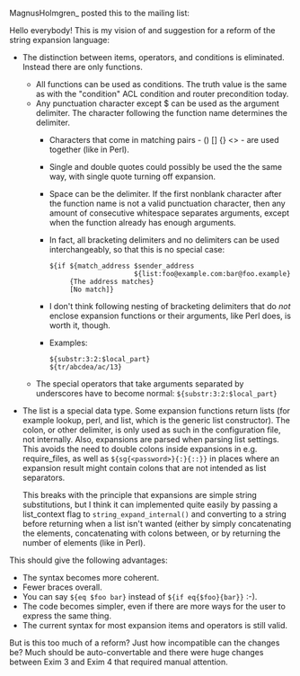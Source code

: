 MagnusHolmgren\_ posted this to the mailing list:

Hello everybody! This is my vision of and suggestion for a reform of the
string expansion language:
-   The distinction between items, operators, and conditions is
    eliminated. Instead there are only functions.
    -   All functions can be used as conditions. The truth value is the
        same as with the "condition" ACL condition and router
        precondition today.
    -   Any punctuation character except \$ can be used as the argument
        delimiter. The character following the function name determines
        the delimiter.
        -   Characters that come in matching pairs - () [] {} \<\> - are
            used together (like in Perl).
        -   Single and double quotes could possibly be used the the same
            way, with single quote turning off expansion.
        -   Space can be the delimiter. If the first nonblank character
            after the function name is not a valid punctuation
            character, then any amount of consecutive whitespace
            separates arguments, except when the function already has
            enough arguments.
        -   In fact, all bracketing delimiters and no delimiters can be
            used interchangeably, so that this is no special case:

                ${if ${match_address $sender_address
                                     ${list:foo@example.com:bar@foo.example}
                     {The address matches}
                     [No match]}
        -   I don't think following nesting of bracketing delimiters
            that do *not* enclose expansion functions or their
            arguments, like Perl does, is worth it, though.
        -   Examples:

                ${substr:3:2:$local_part}
                ${tr/abcdea/ac/13}
    -   The special operators that take arguments separated by
        underscores have to become normal: `${substr:3:2:$local_part}`
-   The list is a special data type. Some expansion functions return
    lists (for example lookup, perl, and list, which is the generic list
    constructor). The colon, or other delimiter, is only used as such in
    the configuration file, not internally. Also, expansions are parsed
    when parsing list settings. This avoids the need to double colons
    inside expansions in e.g. require\_files, as well as
    `${sg{<password>}{:}{::}}` in places where an expansion result might
    contain colons that are not intended as list separators.

    This breaks with the principle that expansions are simple string
    substitutions, but I think it can implemented quite easily by
    passing a list\_context flag to `string_expand_internal()` and
    converting to a string before returning when a list isn't wanted
    (either by simply concatenating the elements, concatenating with
    colons between, or by returning the number of elements (like in
    Perl).

This should give the following advantages:
-   The syntax becomes more coherent.
-   Fewer braces overall.
-   You can say `${eq $foo bar}` instead of `${if eq{$foo}{bar}}` :-).
-   The code becomes simpler, even if there are more ways for the user
    to express the same thing.
-   The current syntax for most expansion items and operators is still
    valid.

But is this too much of a reform? Just how incompatible can the changes
be? Much should be auto-convertable and there were huge changes between
Exim 3 and Exim 4 that required manual attention.
